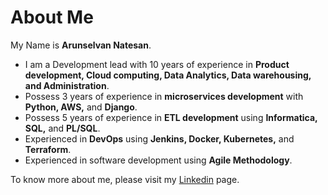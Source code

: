 # About Me

My Name is **Arunselvan Natesan**.

- I am a Development lead with 10 years of experience in **Product development, Cloud computing, Data Analytics, Data warehousing, and Administration**.
- Possess 3 years of experience in **microservices development** with **Python, AWS,** and **Django**.
- Possess 5 years of experience in **ETL development** using **Informatica, SQL,** and **PL/SQL**.
- Experienced in **DevOps** using **Jenkins, Docker, Kubernetes,** and **Terraform**.
- Experienced in software development using **Agile Methodology**.

To know more about me, please visit my [Linkedin](https://www.linkedin.com/in/arunselvannatesan/) page.
